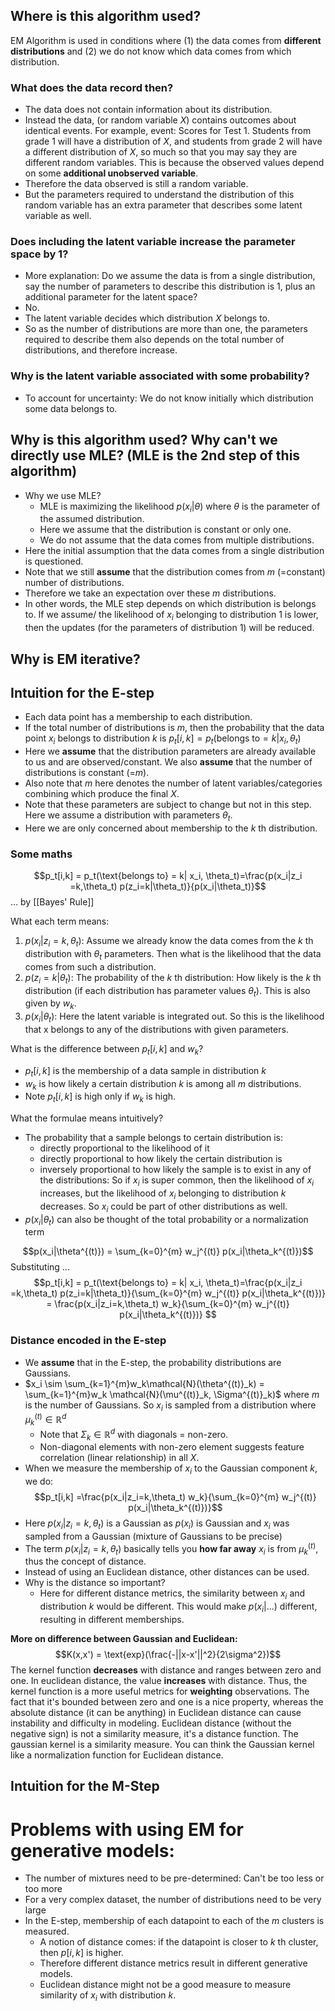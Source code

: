 ## Where is this algorithm used?
EM Algorithm is used in conditions where (1) the data comes from **different distributions** and (2) we do not know which data comes from which distribution. 

### What does the data record then?
- The data does not contain information about its distribution. 
- Instead the data, (or random variable $X$) contains outcomes about identical events. For example, event: Scores for Test 1. Students from grade 1 will have a distribution of $X$, and students from grade 2 will have a different distribution of $X$, so much so that you may say they are different random variables. This is because the observed values depend on some **additional unobserved variable**. 
- Therefore the data observed is still a random variable. 
- But the parameters required to understand the distribution of this random variable has an extra parameter that describes some latent variable as well. 

### Does including the latent variable increase the parameter space by 1?
- More explanation: Do we assume the data is from a single distribution, say the number of parameters to describe this distribution is 1, plus an additional parameter for the latent space?
- No. 
- The latent variable decides which distribution $X$ belongs to. 
- So as the number of distributions are more than one, the parameters required to describe them also depends on the total number of distributions, and therefore increase. 

### Why is the latent variable associated with some probability?
- To account for uncertainty: We do not know initially which distribution some data belongs to. 

## Why is this algorithm used? Why can't we directly use MLE? (MLE is the 2nd step of this algorithm)

- Why we use MLE?
	- MLE is maximizing the likelihood $p(x_i|\theta)$ where $\theta$ is the parameter of the assumed distribution. 
	- Here we assume that the distribution is constant or only one. 
	- We do not assume that the data comes from multiple distributions. 
- Here the initial assumption that the data comes from a single distribution is questioned. 
- Note that we still **assume** that the distribution comes from $m$ (=constant) number of distributions. 
- Therefore we take an expectation over these $m$ distributions. 
- In other words, the MLE step depends on which distribution is belongs to. If we assume/ the likelihood of $x_i$ belonging to distribution 1 is lower, then the updates (for the parameters of distribution 1) will be reduced. 

## Why is EM iterative?

## Intuition for the E-step 
- Each data point has a membership to each distribution. 
- If the total number of distributions is $m$, then the probability that the data point $x_i$ belongs to distribution $k$ is $p_t[i,k] = p_t(\text{belongs to} = k| x_i, \theta_t)$
- Here we **assume** that the distribution parameters are already available to us and are observed/constant. We also **assume** that the number of distributions is constant (=$m$). 
- Also note that $m$ here denotes the number of latent variables/categories combining which produce the final $X$. 
- Note that these parameters are subject to change but not in this step. Here we assume a distribution with parameters $\theta_t$.
- Here we are only concerned about membership to the $k$ th distribution. 

### Some maths
$$p_t[i,k] = p_t(\text{belongs to} = k| x_i, \theta_t)=\frac{p(x_i​|z_i​=k,\theta_t)  p(z_i​=k|\theta_t)​}{p(x_i|\theta_t)}$$
... by [[Bayes' Rule]]

What each term means:
1. $p(x_i​|z_i​=k,\theta_t)$: Assume we already know the data comes from the $k$ th distribution with $\theta_t$ parameters. Then what is the likelihood that the data comes from such a distribution. 
2. $p(z_i​=k|\theta_t)​$: The probability of the $k$ th distribution: How likely is the $k$ th distribution (if each distribution has parameter values $\theta_t$). This is also given by $w_k$. 
3. $p(x_i|\theta_t)$: Here the latent variable is integrated out. So this is the likelihood that x belongs to any of the distributions with given parameters. 

What is the difference between $p_t[i,k]$ and $w_k$?
- $p_t[i,k]$ is the membership of a data sample in distribution $k$
- $w_k$ is how likely a certain distribution $k$ is among all $m$ distributions.
- Note $p_t[i,k]$ is high only if $w_k$ is high.

What the formulae means intuitively?
- The probability that a sample belongs to certain distribution is:
	- directly proportional to the likelihood of it 
	- directly proportional to how likely the certain distribution is
	- inversely proportional to how likely the sample is to exist in any of the distributions: So if $x_i$ is super common, then the likelihood of $x_i$ increases, but the likelihood of $x_i$ belonging to distribution $k$ decreases. So $x_i$ could be part of other distributions as well. 
- $p(x_i|\theta_t)$ can also be thought of the total probability or a normalization term 

$$p(x_i|\theta^{(t)}) = \sum_{k=0}^{m} w_j^{(t)} p(x_i|\theta_k^{(t)})$$
Substituting ... $$p_t[i,k] = p_t(\text{belongs to} = k| x_i, \theta_t)=\frac{p(x_i​|z_i​=k,\theta_t)  p(z_i​=k|\theta_t)​}{\sum_{k=0}^{m} w_j^{(t)} p(x_i|\theta_k^{(t)})} = \frac{p(x_i​|z_i​=k,\theta_t)  w_k​}{\sum_{k=0}^{m} w_j^{(t)} p(x_i|\theta_k^{(t)})} $$
### Distance encoded in the E-step
- We **assume** that in the E-step, the probability distributions are Gaussians. 
- $x_i \sim \sum_{k=1}^{m}w_k\mathcal{N}(\theta^{(t)}_k) = \sum_{k=1}^{m}w_k \mathcal{N}(\mu^{(t)}_k, \Sigma^{(t)}_k)$ where $m$ is the number of Gaussians. So $x_i$ is sampled from a distribution where $\mu^{(t)}_k \in \mathbb{R}^d$ 
	- Note that $\Sigma_k \in \mathbb{R}^d$ with diagonals = non-zero. 
	- Non-diagonal elements with non-zero element suggests feature correlation (linear relationship) in all $X$. 
- When we measure the membership of $x_i$ to the Gaussian component $k$, we do: 
$$p_t[i,k] =\frac{p(x_i​|z_i​=k,\theta_t) w_k​}{\sum_{k=0}^{m} w_j^{(t)} p(x_i|\theta_k^{(t)})}$$
- Here $p(x_i​|z_i​=k,\theta_t)$ is a Gaussian as $p(x_i)$ is Gaussian and $x_i$ was sampled from a Gaussian (mixture of Gaussians to be precise) 
- The term $p(x_i​|z_i​=k,\theta_t)$ basically tells you **how far away** $x_i$ is from $\mu^{(t)}_k$, thus the concept of distance. 
- Instead of using an Euclidean distance, other distances can be used. 
- Why is the distance so important?
	- Here for different distance metrics, the similarity between $x_i$ and distribution $k$ would be different. This would make $p(x_i| ... )$ different, resulting in different memberships. 

**More on difference between Gaussian and Euclidean:** $$K(x,x') = \text{exp}(\frac{-||x-x'||^2}{2\sigma^2})$$
	The kernel function **decreases** with distance and ranges between zero and one. In euclidean distance, the value **increases** with distance. Thus, the kernel function is a more useful metrics for **weighting** observations.
	The fact that it's bounded between zero and one is a nice property, whereas the absolute distance (it can be anything) in Euclidean distance can cause instability and difficulty in modeling.
	Euclidean distance (without the negative sign) is not a similarity measure, it's a distance function. The gaussian kernel is a similarity measure.
	You can think the Gaussian kernel like a normalization function for Euclidean distance.
	
## Intuition for the M-Step 


# Problems with using EM for generative models:
- The number of mixtures need to be pre-determined: Can't be too less or too more
- For a very complex dataset, the number of distributions need to be very large 
-  In the E-step, membership of each datapoint to each of the $m$ clusters is measured. 
	- A notion of distance comes: if the datapoint is closer to $k$ th cluster, then $p[i,k]$ is higher.
	- Therefore different distance metrics result in different generative models.
	- Euclidean distance might not be a good measure to measure similarity of $x_i$ with distribution $k$. 
